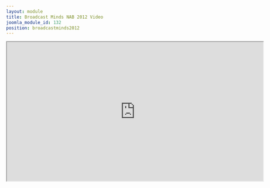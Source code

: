 ```yaml
---
layout: module
title: Broadcast Minds NAB 2012 Video
joomla_module_id: 132
position: broadcastminds2012
---
```

<iframe width="700" height="380" src="http://www.youtube.com/embed/kWaYbX45BWk?rel=0" allowfullscreen="allowfullscreen"></iframe>
